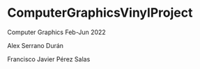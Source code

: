 # ComputerGraphicsVinylProject

Computer Graphics Feb-Jun 2022

Alex Serrano Durán

Francisco Javier Pérez Salas

